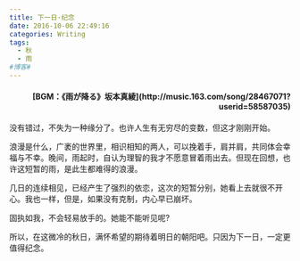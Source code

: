 ```yaml
---
title: 下一日·纪念
date: 2016-10-06 22:49:16
categories: Writing
tags:
  - 秋
  - 雨
#博客#
---
```

<h4 style="text-align:right">[BGM：《雨が降る》坂本真綾](http://music.163.com/song/28467071?userid=58587035)</h4>

没有错过，不失为一种缘分了。也许人生有无穷尽的变数，但这才刚刚开始。

浪漫是什么，广袤的世界里，相识相知的两人，可以挽着手，肩并肩，共同体会幸福与不幸。晚间，雨起时，自认为理智的我才不愿意冒着雨出去。但现在回想，也许这短暂的雨，是此生都难得的浪漫。

<!--more-->

几日的连续相见，已经产生了强烈的依恋，这次的短暂分别，她看上去就很不开心。我也一样，但是，如果没有克制，内心早已崩坏。

固执如我，不会轻易放手的。她能不能听见呢?

所以，在这微冷的秋日，满怀希望的期待着明日的朝阳吧。只因为下一日，一定更值得纪念。
